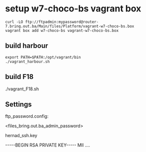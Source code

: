 # setup w7-choco-bs vagrant box

    curl -LO ftp://ftpadmin:mypassword@router-7.bring.out.ba/Main/files/Platform/vagrant-w7-choco-bs.box
    vagrant box add w7-choco-bs vagrant-w7-choco-bs.box

## build harbour

    export PATH=$PATH:/opt/vagrant/bin
    ./vagrant_harbour.sh

## build F18

  ./vagrant_F18.sh


## Settings


ftp_password.config:

<files_bring.out.ba_admin_password>



hernad_ssh.key 

-----BEGIN RSA PRIVATE KEY-----
MII ....

